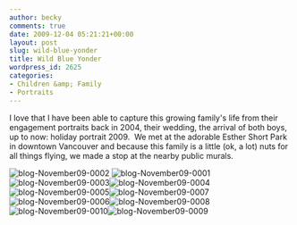 ```yaml
---
author: becky
comments: true
date: 2009-12-04 05:21:21+00:00
layout: post
slug: wild-blue-yonder
title: Wild Blue Yonder
wordpress_id: 2625
categories:
- Children &amp; Family
- Portraits
---
```


I love that I have been able to capture this growing family's life from their engagement portraits back in 2004, their wedding, the arrival of both boys, up to now: holiday portrait 2009.  We met at the adorable Esther Short Park in downtown Vancouver and because this family is a little (ok, a lot) nuts for all things flying, we made a stop at the nearby public murals.




![blog-November09-0002](http://beta.beckyjenson.com/wp-content/uploads/2009/12/blog-November09-0002.jpg) ![blog-November09-0001](http://beta.beckyjenson.com/wp-content/uploads/2009/12/blog-November09-0001.jpg)![blog-November09-0003](http://beta.beckyjenson.com/wp-content/uploads/2009/12/blog-November09-0003.jpg)![blog-November09-0004](http://beta.beckyjenson.com/wp-content/uploads/2009/12/blog-November09-0004.jpg) ![blog-November09-0005](http://beta.beckyjenson.com/wp-content/uploads/2009/12/blog-November09-0005.jpg)![blog-November09-0007](http://beta.beckyjenson.com/wp-content/uploads/2009/12/blog-November09-0007.jpg)![blog-November09-0006](http://beta.beckyjenson.com/wp-content/uploads/2009/12/blog-November09-0006.jpg)![blog-November09-0008](http://beta.beckyjenson.com/wp-content/uploads/2009/12/blog-November09-0008.jpg) ![blog-November09-0010](http://beta.beckyjenson.com/wp-content/uploads/2009/12/blog-November09-0010.jpg)![blog-November09-0009](http://beta.beckyjenson.com/wp-content/uploads/2009/12/blog-November09-0009.jpg)
